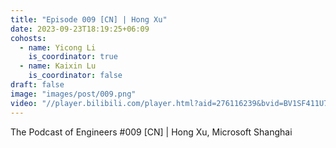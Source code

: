 ```yaml
---
title: "Episode 009 [CN] | Hong Xu"
date: 2023-09-23T18:19:25+06:09
cohosts:
  - name: Yicong Li
    is_coordinator: true
  - name: Kaixin Lu
    is_coordinator: false 
draft: false
image: "images/post/009.png"
video: "//player.bilibili.com/player.html?aid=276116239&bvid=BV1SF411U7GP&cid=1268432780&p=1"
---
```


The Podcast of Engineers #009 [CN] | Hong Xu, Microsoft Shanghai